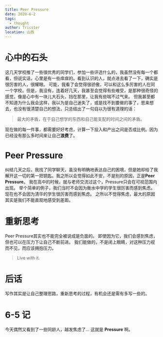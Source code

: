```yaml
---
title: Peer Pressure
date: 2020-6-2
tags: 
  - thought
author: Tricster
location: 山西  
---
```


# 心中的石头

这几天学校推了一些很优秀的同学们，参加一些评选什么的，我虽然没有每一个都看，但说实话，心里是有一些痒痒的。看到认识的人，就点进去看了一下，确实是很厉害的人，很耀眼。
可能，我看了会觉得很骄傲，可以和这么多厉害的人在同一个学校。但是，我没有，连着好几天，我甚至会觉得有些难受，是那种很奇怪的感觉，像是心中有一块儿大石头，挡在那里，让我有些喘不过气来。
但我甚至都不知道为什么我会这样，我以为是自己迷失了，或是找不到要做的事了，思来想去，也没有很清楚自己的想法，只总结出了一句自以为很有道理的话：

> 最大的矛盾，在于自己想学的东西和自己能支配的时间之间的矛盾。

现在做的每一件事，都需要好好考虑，计算一下投入和产出之间是否成比例。因为已经没有那么多时间来让自己**浪费**了。

# Peer Pressure

纠结几天之后，我找了同学聊天，虽没有明确地表达自己的困境，但是她却给了我解开这一切的第一把钥匙。我之所以会觉得如此不安，不是别的原因，正是**Peer Pressure**。
我在高中的时候，就与老师交流过这个，Pressure只会在可视范围内出现。
举个简单的例子，我们当时不会因为衡水中学的学生很厉害而感到焦虑。现在也不会因为清华的学生很厉害而感到焦虑。
之所以不觉得焦虑，最大的原因其实是我们不能直观地感受到差距。

# 重新思考

Peer Pressure其实也不能完全被说成是负面的。
即使因为它，我们会感到焦虑，但也可以在压力下让自己不断前进。
我们能做的，不是闭上眼睛，对这种压力视而不见，而应该拥抱压力。

> Live with it.

# 后话

写作其实是让自己整理思路，重新思考的过程，有机会还是需有多写一些的。

# 6-5 记

今天偶然又看到了一些同龄人，越发焦虑了...
这就是 **Pressure** 啊。